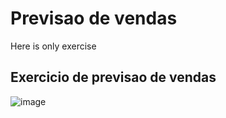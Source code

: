 
# Previsao de vendas
Here is only exercise
## Exercicio de previsao de vendas
![image](https://github.com/oregonyuky/UNOESTE/assets/152916454/1da3b641-4867-4782-8ffc-3b14c399786e)



